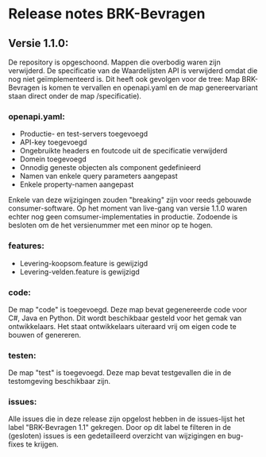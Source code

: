 # Release notes BRK-Bevragen

## Versie 1.1.0:

De repository is opgeschoond. Mappen die overbodig waren zijn verwijderd. De specificatie van de Waardelijsten API is verwijderd omdat die nog niet geïmplementeerd is.
Dit heeft ook gevolgen voor de tree: Map BRK-Bevragen is komen te vervallen en openapi.yaml en de map genereervariant staan direct onder de map /specificatie).

### openapi.yaml:

- Productie- en test-servers toegevoegd
- API-key toegevoegd
- Ongebruikte headers en foutcode uit de specificatie verwijderd
- Domein toegevoegd
- Onnodig geneste objecten als component gedefinieerd
- Namen van enkele query parameters aangepast
- Enkele property-namen aangepast

Enkele van deze wijzigingen zouden "breaking" zijn voor reeds gebouwde consumer-software. Op het moment van live-gang van versie 1.1.0 waren echter nog geen comsumer-implementaties in productie. Zodoende is besloten om de het versienummer met een minor op te hogen.

### features:

- Levering-koopsom.feature is gewijzigd
- Levering-velden.feature is gewijzigd

### code:

De map "code" is toegevoegd. Deze map bevat gegenereerde code voor C#, Java en Python. Dit wordt beschikbaar gesteld voor het gemak van ontwikkelaars. Het staat ontwikkelaars uiteraard vrij om eigen code te bouwen of genereren.

### testen:

De map "test" is toegevoegd. Deze map bevat testgevallen die in de testomgeving beschikbaar zijn.

### issues:

Alle issues die in deze release zijn opgelost hebben in de issues-lijst het label "BRK-Bevragen 1.1" gekregen. Door op dit label te filteren in de (gesloten) issues is een gedetailleerd overzicht van wijzigingen en bug-fixes te krijgen.
